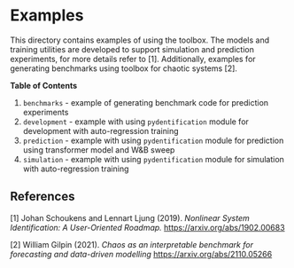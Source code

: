 # Examples

This directory contains examples of using the toolbox. The models and training utilities are developed to support 
simulation and prediction experiments, for more details refer to [1]. Additionally, examples for generating benchmarks
using toolbox for chaotic systems [2].

**Table of Contents**
1. `benchmarks` - example of generating benchmark code for prediction experiments
2. `development` - example with using `pydentification` module for development with auto-regression training
3. `prediction` - example with using `pydentification` module for prediction using transformer model and W&B sweep
4. `simulation` - example with using `pydentification` module for simulation with auto-regression training

## References

<a id="1">[1]</a> 
Johan Schoukens and Lennart Ljung (2019). 
*Nonlinear System Identification: A User-Oriented Roadmap.*
https://arxiv.org/abs/1902.00683

<a id="2">[2]</a>
William Gilpin (2021).
*Chaos as an interpretable benchmark for forecasting and data-driven modelling*
https://arxiv.org/abs/2110.05266
